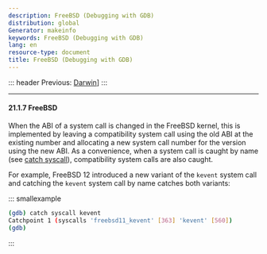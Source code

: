 ```yaml
---
description: FreeBSD (Debugging with GDB)
distribution: global
Generator: makeinfo
keywords: FreeBSD (Debugging with GDB)
lang: en
resource-type: document
title: FreeBSD (Debugging with GDB)
---
```

::: header
Previous: [Darwin](Darwin.html#Darwin)]
:::

---

#### 21.1.7 FreeBSD

When the ABI of a system call is changed in the FreeBSD kernel, this is implemented by leaving a compatibility system call using the old ABI at the existing number and allocating a new system call number for the version using the new ABI. As a convenience, when a system call is caught by name (see [catch syscall](Set-Catchpoints.html#catch-syscall)), compatibility system calls are also caught.

For example, FreeBSD 12 introduced a new variant of the `kevent` system call and catching the `kevent` system call by name catches both variants:

::: smallexample

```bash
(gdb) catch syscall kevent
Catchpoint 1 (syscalls 'freebsd11_kevent' [363] 'kevent' [560])
(gdb)
```

:::
